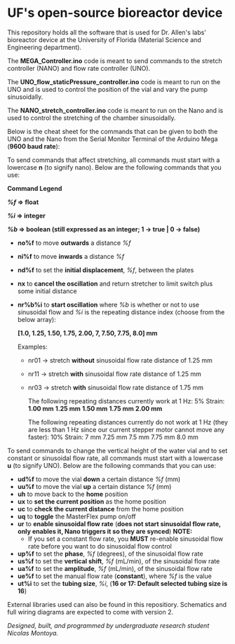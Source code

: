 # UF's open-source bioreactor device

This repository holds all the software that is used for Dr. Allen's labs' bioreactor device at the University of Florida (Material Science and Engineering department).

The **MEGA_Controller.ino** code is meant to send commands to the stretch controller (NANO) and flow rate controller (UNO).

The **UNO_flow_staticPressure_controller.ino** code is meant to run on the UNO and is used to control the position of the vial and vary the pump sinusoidally.

The **NANO_stretch_controller.ino** code is meant to run on the Nano and is used to control the stretching of the chamber sinusoidally.

Below is the cheat sheet for the commands that can be given to both the UNO and the Nano from the Serial Monitor Terminal of the Arduino Mega (**9600 baud rate**):

To send commands that affect stretching, all commands must start with a lowercase **n** (to signify nano).
Below are the following commands that you use:

**Command Legend**

**_%f_ => float**

**_%i_ => integer**

**_%b_ => boolean (still expressed as an integer; 1 -> true | 0 -> false)**

- **no%f** to move **outwards** a distance _%f_
- **ni%f** to move **inwards** a distance _%f_
- **nd%f** to set the **initial displacement**, _%f_, between the plates
- **nx** to **cancel the oscillation** and return stretcher to limit switch plus some initial distance
- **nr%b%i** to **start oscillation** where _%b_ is whether or not to use sinusoidal flow and _%i_ is the repeating distance index (choose from the below array):

  **[1.0, 1.25, 1.50, 1.75, 2.00, 7, 7.50, 7.75, 8.0] mm**

  Examples:

  - nr01 -> stretch **without** sinusoidal flow rate distance of 1.25 mm
  - nr11 -> stretch **with** sinusoidal flow rate distance of 1.25 mm
  - nr03 -> stretch **with** sinusoidal flow rate distance of 1.75 mm

    The following repeating distances currently work at 1 Hz:
    5% Strain:
    **1.00 mm**
    **1.25 mm**
    **1.50 mm**
    **1.75 mm**
    **2.00 mm**

    The following repeating distances currently do not work at 1 Hz (they are less than 1 Hz since our current stepper motor cannot move any faster):
    10% Strain:
    7 mm
    7.25 mm
    7.5 mm
    7.75 mm
    8.0 mm

To send commands to change the vertical height of the water vial and to set constant or sinusoidal flow rate, all commands must start with a lowercase **u** (to signify UNO).
Below are the following commands that you can use:

- **ud%f** to move the vial **down** a certain distance _%f_ (mm)
- **uu%f** to move the vial **up** a certain distance _%f_ (mm)
- **uh** to move back to the **home** position
- **ux** to **set the current position** as the home position
- **uc** to **check the current distance** from the home position
- **uq** to **toggle** the MasterFlex pump on/off
- **ur** to **enable sinusoidal flow rate** (**does not start sinusoidal flow rate, only enables it, Nano triggers it so they are synced**)
  **NOTE:**
  - If you set a constant flow rate, you **MUST** re-enable sinusoidal flow rate before you want to do sinusoidal flow control
- **up%f** to set the **phase**, _%f_ (degrees), of the sinusoidal flow rate
- **us%f** to set the **vertical shift**, _%f_ (mL/min), of the sinusoidal flow rate
- **ua%f** to set the **amplitude**, _%f_ (mL/min), of the sinusoidal flow rate
- **ue%f** to set the manual flow rate (**constant**), where _%f_ is the value
- **ut%i** to set the **tubing size**, _%i_, (**16 or 17: Default selected tubing size is 16**)

External libraries used can also be found in this repositiory.
Schematics and full wiring diagrams are expected to come with version 2.

_Designed, built, and programmed by undergraduate research student Nicolas Montoya._
